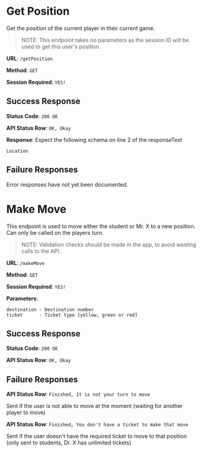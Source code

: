# Get Position

Get the position of the current player in their current game.

> NOTE: This endpoint takes no parameters as the session ID will be used to get this user's position.

**URL**: `/getPosition`

**Method**: `GET`

**Session Required**: `YES!`

## Success Response
**Status Code**: `200 OK`

**API Status Row**: `OK, Okay`

**Response**: Expect the following schema on line 2 of the responseText

```
Location
```

## Failure Responses

Error responses have not yet been documented.

# Make Move

This endpoint is used to move either the student or Mr. X to a new position. Can only be called on the players turn. 

> NOTE: Validation checks should be made in the app, to avoid wasting calls to the API.

**URL**: `/makeMove`

**Method**: `GET`

**Session Required**: `YES!`

**Parameters**:

```
destination - Destination number
ticket      - Ticket type [yellow, green or red]
```

## Success Response
**Status Code**: `200 OK`

**API Status Row**: `OK, Okay`

## Failure Responses

**API Status Row**: `Finished, It is not your turn to move`

Sent if the user is not able to move at the moment (waiting for another player to move)

**API Status Row**: `Finished, You don't have a ticket to make that move`

Sent if the user doesn't have the required ticket to move to that position (only sent to students, Dr. X has unlimited tickets)
